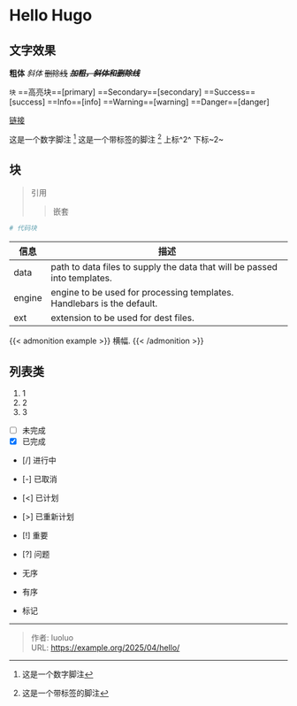 # Hello Hugo

## 文字效果

**粗体** *斜体* ~~删除线~~ ~~_**加粗，斜体和删除线**_~~ 

`块` ==高亮块==[primary]
==Secondary==[secondary]
==Success==[success]
==Info==[info]
==Warning==[warning]
==Danger==[danger]

[链接](https://github.com)

这是一个数字脚注 [^1]
这是一个带标签的脚注 [^label]
上标^2^ 下标~2~

[^1]: 这是一个数字脚注
[^label]: 这是一个带标签的脚注

## 块
> 引用
>> 嵌套

```python
# 代码块
```

| 信息 | 描述 |
| ------ | ----------- |
| data   | path to data files to supply the data that will be passed into templates. |
| engine | engine to be used for processing templates. Handlebars is the default. |
| ext    | extension to be used for dest files. |

{{< admonition example >}}
横幅.
{{< /admonition >}}

## 列表类

1. 1
2. 2
3. 3

- [ ] 未完成
- [x] 已完成
- [/] 进行中
- [-] 已取消
- [<] 已计划
- [>] 已重新计划
- [!] 重要
- [?] 问题

- 无序
- 有序
- 标记

---

> 作者: luoluo  
> URL: https://example.org/2025/04/hello/  


